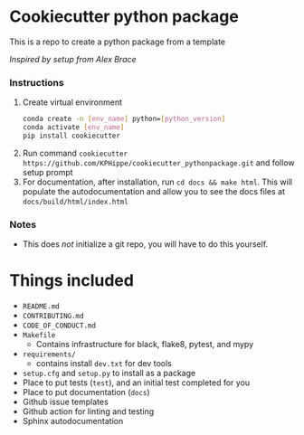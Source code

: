 # Cookiecutter python package 

This is a repo to create a python package from a template 

*Inspired by setup from Alex Brace*

### Instructions 

1. Create virtual environment 
    ```bash
    conda create -n [env_name] python=[python_version]
    conda activate [env_name]
    pip install cookiecutter
    ```
1. Run command `cookiecutter https://github.com/KPHippe/cookiecutter_pythonpackage.git` and follow setup prompt
1. For documentation, after installation, run `cd docs && make html`. This will populate the autodocumentation and allow you to see the docs files at `docs/build/html/index.html`

### Notes 
* This does *not* initialize a git repo, you will have to do this yourself. 

# Things included 
* `README.md`
* `CONTRIBUTING.md`
* `CODE_OF_CONDUCT.md`
* `Makefile`
    * Contains infrastructure for black, flake8, pytest, and mypy
* `requirements/`
    * contains install `dev.txt` for dev tools 
* `setup.cfg` and `setup.py` to install as a package 
* Place to put tests (`test`), and an initial test completed for you 
* Place to put documentation (`docs`)
* Github issue templates 
* Github action for linting and testing 
* Sphinx autodocumentation 